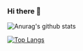 ### Hi there 👋

<!--START_SECTION:waka-->
<!--END_SECTION:waka-->


![Anurag's github stats](https://github-readme-stats.vercel.app/api?username=DepickereSven&show_icons=true&theme=tokyonight)

[![Top Langs](https://github-readme-stats.vercel.app/api/top-langs/?username=DepickereSven&layout=compact)](https://github.com/anuraghazra/github-readme-stats)


<!--
**DepickereSven/DepickereSven** is a ✨ _special_ ✨ repository because its `README.md` (this file) appears on your GitHub profile.

Here are some ideas to get you started:

- 🔭 I’m currently working on ...
- 🌱 I’m currently learning ...
- 👯 I’m looking to collaborate on ...
- 🤔 I’m looking for help with ...
- 💬 Ask me about ...
- 📫 How to reach me: ...
- 😄 Pronouns: ...
- ⚡ Fun fact: ...
-->
